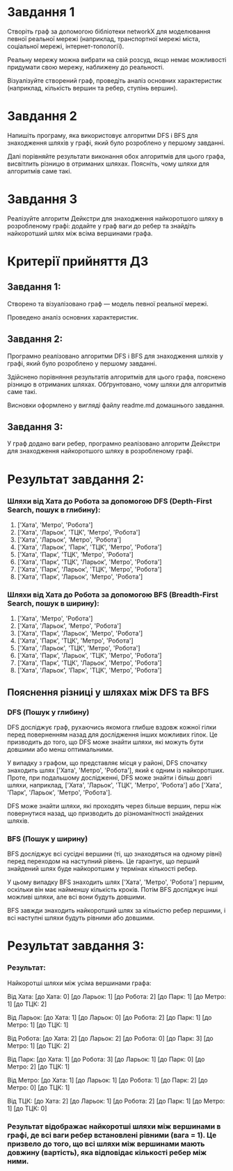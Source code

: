 # Завдання 1

Створіть граф за допомогою бібліотеки networkX для моделювання певної реальної мережі (наприклад, транспортної мережі міста, соціальної мережі, інтернет-топології).

Реальну мережу можна вибрати на свій розсуд, якщо немає можливості придумати свою мережу, наближену до реальності.

Візуалізуйте створений граф, проведіть аналіз основних характеристик (наприклад, кількість вершин та ребер, ступінь вершин).

# Завдання 2

Напишіть програму, яка використовує алгоритми DFS і BFS для знаходження шляхів у графі, який було розроблено у першому завданні.

Далі порівняйте результати виконання обох алгоритмів для цього графа, висвітлить різницю в отриманих шляхах. Поясніть, чому шляхи для алгоритмів саме такі.

# Завдання 3

Реалізуйте алгоритм Дейкстри для знаходження найкоротшого шляху в розробленому графі: додайте у граф ваги до ребер та знайдіть найкоротший шлях між всіма вершинами графа.

# Критерії прийняття ДЗ


## Завдання 1:

Створено та візуалізовано граф — модель певної реальної мережі.

Проведено аналіз основних характеристик.

## Завдання 2:

Програмно реалізовано алгоритми DFS і BFS для знаходження шляхів у графі, який було розроблено у першому завданні.

Здійснено порівняння результатів алгоритмів для цього графа, пояснено різницю в отриманих шляхах. Обґрунтовано, чому шляхи для алгоритмів саме такі.

Висновки оформлено у вигляді файлу readme.md домашнього завдання.

## Завдання 3:

У граф додано ваги ребер, програмно реалізовано алгоритм Дейкстри для знаходження найкоротшого шляху в розробленому графі.



# Результат завдання 2:

### Шляхи від Хата до Робота за допомогою DFS (Depth-First Search, пошук в глибину):

1. ['Хата', 'Метро', 'Робота']
2. ['Хата', 'Ларьок', 'ТЦК', 'Метро', 'Робота']
3. ['Хата', 'Ларьок', 'Метро', 'Робота']
4. ['Хата', 'Ларьок', 'Парк', 'ТЦК', 'Метро', 'Робота']
5. ['Хата', 'Парк', 'ТЦК', 'Метро', 'Робота']
6. ['Хата', 'Парк', 'ТЦК', 'Ларьок', 'Метро', 'Робота']
7. ['Хата', 'Парк', 'Ларьок', 'ТЦК', 'Метро', 'Робота']
8. ['Хата', 'Парк', 'Ларьок', 'Метро', 'Робота']

### Шляхи від Хата до Робота за допомогою BFS (Breadth-First Search, пошук в ширину):

1. ['Хата', 'Метро', 'Робота']
2. ['Хата', 'Ларьок', 'Метро', 'Робота']
3. ['Хата', 'Парк', 'Ларьок', 'Метро', 'Робота']
4. ['Хата', 'Парк', 'ТЦК', 'Метро', 'Робота']
5. ['Хата', 'Ларьок', 'ТЦК', 'Метро', 'Робота']
6. ['Хата', 'Парк', 'Ларьок', 'ТЦК', 'Метро', 'Робота']
7. ['Хата', 'Парк', 'ТЦК', 'Ларьок', 'Метро', 'Робота']
8. ['Хата', 'Ларьок', 'Парк', 'ТЦК', 'Метро', 'Робота']

## Пояснення різниці у шляхах між DFS та BFS

### DFS (Пошук у глибину)

DFS досліджує граф, рухаючись якомога глибше вздовж кожної гілки перед поверненням назад для дослідження інших можливих гілок. Це призводить до того, що DFS може знайти шляхи, які можуть бути довшими або менш оптимальними.

У випадку з графом, що представляє місця у районі, DFS спочатку знаходить шлях ['Хата', 'Метро', 'Робота'], який є одним із найкоротших. Проте, при подальшому дослідженні, DFS може знайти і більш довгі шляхи, наприклад, ['Хата', 'Ларьок', 'ТЦК', 'Метро', 'Робота'] або ['Хата', 'Парк', 'Ларьок', 'Метро', 'Робота'].

DFS може знайти шляхи, які проходять через більше вершин, перш ніж повернутися назад, що призводить до різноманітності знайдених шляхів.

### BFS (Пошук у ширину)

BFS досліджує всі сусідні вершини (ті, що знаходяться на одному рівні) перед переходом на наступний рівень. Це гарантує, що перший знайдений шлях буде найкоротшим у термінах кількості ребер.
  
У цьому випадку BFS знаходить шлях ['Хата', 'Метро', 'Робота'] першим, оскільки він має найменшу кількість кроків. Потім BFS досліджує інші можливі шляхи, але всі вони будуть довшими.

BFS завжди знаходить найкоротший шлях за кількістю ребер першими, і всі наступні шляхи будуть рівними або довшими.

# Результат завдання 3:

### Результат:

Найкоротші шляхи між усіма вершинами графа:

Від Хата:
[до Хата: 0]
[до Ларьок: 1]
[до Робота: 2]
[до Парк: 1]
[до Метро: 1]
[до ТЦК: 2]

Від Ларьок:
[до Хата: 1]
[до Ларьок: 0]
[до Робота: 2]
[до Парк: 1]
[до Метро: 1]
[до ТЦК: 1]

Від Робота:
[до Хата: 2]
[до Ларьок: 2]
[до Робота: 0]
[до Парк: 3]
[до Метро: 1]
[до ТЦК: 2]

Від Парк:
[до Хата: 1]
[до Робота: 3]
[до Ларьок: 1]
[до Парк: 0]
[до Метро: 2]
[до ТЦК: 1]

Від Метро:
[до Хата: 1]
[до Ларьок: 1]
[до Робота: 1]
[до Парк: 2]
[до Метро: 0]
[до ТЦК: 1]

Від ТЦК:
[до Хата: 2]
[до Ларьок: 1]
[до Робота: 2]
[до Парк: 1]
[до Метро: 1]
[до ТЦК: 0]

### Результат відображає найкоротші шляхи між вершинами в графі, де всі ваги ребер встановлені рівними (вага = 1). Це призвело до того, що всі шляхи між вершинами мають довжину (вартість), яка відповідає кількості ребер між ними.






